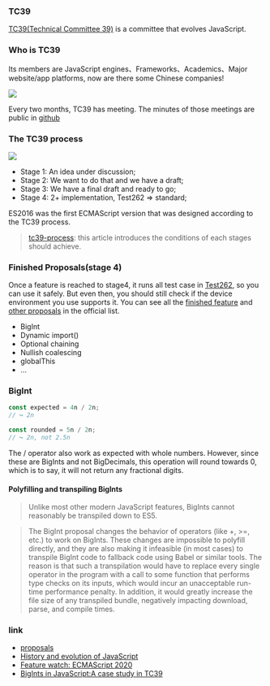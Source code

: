 ### TC39

[TC39(Technical Committee 39)](https://github.com/tc39/ecma262/blob/master/FAQ.md#what-is-a-tc39) is a committee that evolves JavaScript.

### Who is TC39

Its members are JavaScript engines、Frameworks、Academics、Major website/app platforms, now are there some Chinese companies!

![](http://with.muyunyun.cn/fad16aa0b62ed374b19ee51cb31284b7.jpg)

Every two months, TC39 has meeting. The minutes of those meetings are public in [github](https://github.com/tc39/notes)

### The TC39 process

![](http://with.muyunyun.cn/530e6f1b42d0e6dad4aa9e9682978137.jpg)

* Stage 1: An idea under discussion;
* Stage 2: We want to do that and we have a draft;
* Stage 3: We have a final draft and ready to go;
* Stage 4: 2+ implementation, Test262 => standard;

ES2016 was the first ECMAScript version that was designed according to the TC39 process.

> [tc39-process](https://2ality.com/2015/11/tc39-process.html): this article introduces the conditions of each stages should achieve.

### Finished Proposals(stage 4)

Once a feature is reached to stage4, it runs all test case in [Test262](https://github.com/tc39/test262/blob/master/INTERPRETING.md), so you can use it safely. But even then, you should still check if the device environment you use supports it. You can see all the [finished feature](https://github.com/tc39/proposals/blob/master/finished-proposals.md) and [other proposals](https://github.com/tc39/proposals) in the official list.

* BigInt
* Dynamic import()
* Optional chaining
* Nullish coalescing
* globalThis
* ...

### BigInt

```js
const expected = 4n / 2n;
// ↪ 2n

const rounded = 5n / 2n;
// ↪ 2n, not 2.5n
```

The / operator also work as expected with whole numbers. However, since these are BigInts and not BigDecimals, this operation will round towards 0, which is to say, it will not return any fractional digits.

#### Polyfilling and transpiling BigInts

> Unlike most other modern JavaScript features, BigInts cannot reasonably be transpiled down to ES5.

> The BigInt proposal changes the behavior of operators (like +, >=, etc.) to work on BigInts. These changes are impossible to polyfill directly, and they are also making it infeasible (in most cases) to transpile BigInt code to fallback code using Babel or similar tools. The reason is that such a transpilation would have to replace every single operator in the program with a call to some function that performs type checks on its inputs, which would incur an unacceptable run-time performance penalty. In addition, it would greatly increase the file size of any transpiled bundle, negatively impacting download, parse, and compile times.

### link

* [proposals](https://github.com/tc39/proposals)
* [History and evolution of JavaScript](https://exploringjs.com/impatient-js/ch_history.html#tc39)
* [Feature watch: ECMAScript 2020](https://2ality.com/2019/12/ecmascript-2020.html)
* [BigInts in JavaScript:A case study in TC39](https://docs.google.com/presentation/d/1apPbAiv_-mJF35P31IjaII8UA6TwSynCA_zhfDEmgOE/edit#slide=id.p)